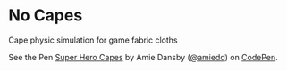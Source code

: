 # No Capes
Cape physic simulation for game fabric cloths 

<p data-height="265" data-theme-id="0" data-slug-hash="oQPyGb" data-default-tab="js,result" data-user="amiedd" data-pen-title="Super Hero Capes" class="codepen">See the Pen <a href="https://codepen.io/amiedd/pen/oQPyGb/">Super Hero Capes</a> by Amie Dansby (<a href="https://codepen.io/amiedd">@amiedd</a>) on <a href="https://codepen.io">CodePen</a>.</p>

